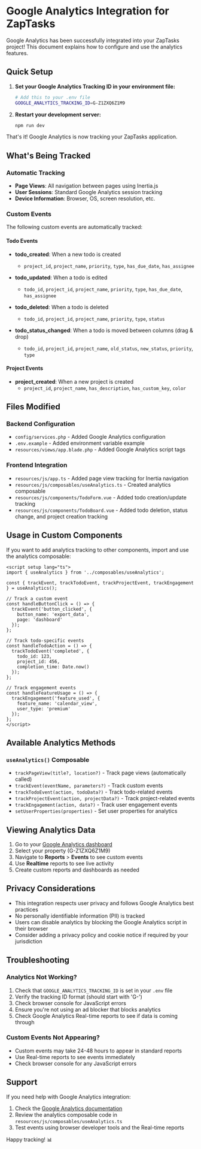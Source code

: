 # Google Analytics Integration for ZapTasks

Google Analytics has been successfully integrated into your ZapTasks project! This document explains how to configure and use the analytics features.

## Quick Setup

1. **Set your Google Analytics Tracking ID in your environment file:**
   ```bash
   # Add this to your .env file
   GOOGLE_ANALYTICS_TRACKING_ID=G-Z1ZXQ6Z1M9
   ```

2. **Restart your development server:**
   ```bash
   npm run dev
   ```

That's it! Google Analytics is now tracking your ZapTasks application.

## What's Being Tracked

### Automatic Tracking
- **Page Views**: All navigation between pages using Inertia.js
- **User Sessions**: Standard Google Analytics session tracking
- **Device Information**: Browser, OS, screen resolution, etc.

### Custom Events
The following custom events are automatically tracked:

#### Todo Events
- **todo_created**: When a new todo is created
  - `project_id`, `project_name`, `priority`, `type`, `has_due_date`, `has_assignee`
  
- **todo_updated**: When a todo is edited
  - `todo_id`, `project_id`, `project_name`, `priority`, `type`, `has_due_date`, `has_assignee`
  
- **todo_deleted**: When a todo is deleted
  - `todo_id`, `project_id`, `project_name`, `priority`, `type`, `status`
  
- **todo_status_changed**: When a todo is moved between columns (drag & drop)
  - `todo_id`, `project_id`, `project_name`, `old_status`, `new_status`, `priority`, `type`

#### Project Events
- **project_created**: When a new project is created
  - `project_id`, `project_name`, `has_description`, `has_custom_key`, `color`

## Files Modified

### Backend Configuration
- `config/services.php` - Added Google Analytics configuration
- `.env.example` - Added environment variable example
- `resources/views/app.blade.php` - Added Google Analytics script tags

### Frontend Integration
- `resources/js/app.ts` - Added page view tracking for Inertia navigation
- `resources/js/composables/useAnalytics.ts` - Created analytics composable
- `resources/js/components/TodoForm.vue` - Added todo creation/update tracking
- `resources/js/components/TodoBoard.vue` - Added todo deletion, status change, and project creation tracking

## Usage in Custom Components

If you want to add analytics tracking to other components, import and use the analytics composable:

```vue
<script setup lang="ts">
import { useAnalytics } from '../composables/useAnalytics';

const { trackEvent, trackTodoEvent, trackProjectEvent, trackEngagement } = useAnalytics();

// Track a custom event
const handleButtonClick = () => {
  trackEvent('button_clicked', {
    button_name: 'export_data',
    page: 'dashboard'
  });
};

// Track todo-specific events
const handleTodoAction = () => {
  trackTodoEvent('completed', {
    todo_id: 123,
    project_id: 456,
    completion_time: Date.now()
  });
};

// Track engagement events
const handleFeatureUsage = () => {
  trackEngagement('feature_used', {
    feature_name: 'calendar_view',
    user_type: 'premium'
  });
};
</script>
```

## Available Analytics Methods

### `useAnalytics()` Composable

- `trackPageView(title?, location?)` - Track page views (automatically called)
- `trackEvent(eventName, parameters?)` - Track custom events
- `trackTodoEvent(action, todoData?)` - Track todo-related events
- `trackProjectEvent(action, projectData?)` - Track project-related events
- `trackEngagement(action, data?)` - Track user engagement events
- `setUserProperties(properties)` - Set user properties for analytics

## Viewing Analytics Data

1. Go to your [Google Analytics dashboard](https://analytics.google.com/)
2. Select your property (G-Z1ZXQ6Z1M9)
3. Navigate to **Reports** > **Events** to see custom events
4. Use **Realtime** reports to see live activity
5. Create custom reports and dashboards as needed

## Privacy Considerations

- This integration respects user privacy and follows Google Analytics best practices
- No personally identifiable information (PII) is tracked
- Users can disable analytics by blocking the Google Analytics script in their browser
- Consider adding a privacy policy and cookie notice if required by your jurisdiction

## Troubleshooting

### Analytics Not Working?
1. Check that `GOOGLE_ANALYTICS_TRACKING_ID` is set in your `.env` file
2. Verify the tracking ID format (should start with 'G-')
3. Check browser console for JavaScript errors
4. Ensure you're not using an ad blocker that blocks analytics
5. Check Google Analytics Real-time reports to see if data is coming through

### Custom Events Not Appearing?
- Custom events may take 24-48 hours to appear in standard reports
- Use Real-time reports to see events immediately
- Check browser console for any JavaScript errors

## Support

If you need help with Google Analytics integration:
1. Check the [Google Analytics documentation](https://developers.google.com/analytics/devguides/collection/ga4)
2. Review the analytics composable code in `resources/js/composables/useAnalytics.ts`
3. Test events using browser developer tools and the Real-time reports

Happy tracking! 📊